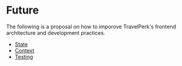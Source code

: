 # Future

The following is a proposal on how to imporove TravelPerk's frontend architecture and development practices.

* [State](/state.md)
* [Context](/context.md)
* [Testing](/testing.md)

